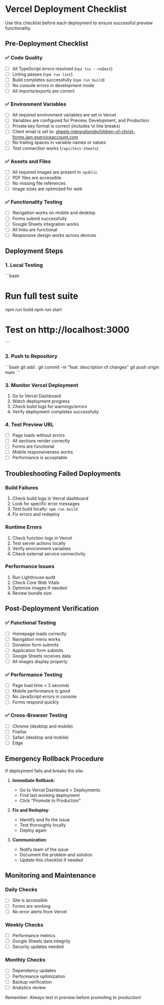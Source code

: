 # Vercel Deployment Checklist

Use this checklist before each deployment to ensure successful preview functionality.

## Pre-Deployment Checklist

### ✅ Code Quality
- [ ] All TypeScript errors resolved (`npx tsc --noEmit`)
- [ ] Linting passes (`npm run lint`)
- [ ] Build completes successfully (`npm run build`)
- [ ] No console errors in development mode
- [ ] All imports/exports are correct

### ✅ Environment Variables
- [ ] All required environment variables are set in Vercel
- [ ] Variables are configured for Preview, Development, and Production
- [ ] Private key format is correct (includes \n line breaks)
- [ ] Client email is set to: sheets-integration@children-of-christ-forms.iam.gserviceaccount.com
- [ ] No trailing spaces in variable names or values
- [ ] Test connection works (`/api/test-sheets`)

### ✅ Assets and Files
- [ ] All required images are present in `/public`
- [ ] PDF files are accessible
- [ ] No missing file references
- [ ] Image sizes are optimized for web

### ✅ Functionality Testing
- [ ] Navigation works on mobile and desktop
- [ ] Forms submit successfully
- [ ] Google Sheets integration works
- [ ] All links are functional
- [ ] Responsive design works across devices

## Deployment Steps

### 1. Local Testing
\`\`\`bash
# Run full test suite
npm run build
npm run start
# Test on http://localhost:3000
\`\`\`

### 2. Push to Repository
\`\`\`bash
git add .
git commit -m "feat: description of changes"
git push origin main
\`\`\`

### 3. Monitor Vercel Deployment
1. Go to Vercel Dashboard
2. Watch deployment progress
3. Check build logs for warnings/errors
4. Verify deployment completes successfully

### 4. Test Preview URL
- [ ] Page loads without errors
- [ ] All sections render correctly
- [ ] Forms are functional
- [ ] Mobile responsiveness works
- [ ] Performance is acceptable

## Troubleshooting Failed Deployments

### Build Failures
1. Check build logs in Vercel dashboard
2. Look for specific error messages
3. Test build locally: `npm run build`
4. Fix errors and redeploy

### Runtime Errors
1. Check function logs in Vercel
2. Test server actions locally
3. Verify environment variables
4. Check external service connectivity

### Performance Issues
1. Run Lighthouse audit
2. Check Core Web Vitals
3. Optimize images if needed
4. Review bundle size

## Post-Deployment Verification

### ✅ Functional Testing
- [ ] Homepage loads correctly
- [ ] Navigation menu works
- [ ] Donation form submits
- [ ] Application form submits
- [ ] Google Sheets receives data
- [ ] All images display properly

### ✅ Performance Testing
- [ ] Page load time < 3 seconds
- [ ] Mobile performance is good
- [ ] No JavaScript errors in console
- [ ] Forms respond quickly

### ✅ Cross-Browser Testing
- [ ] Chrome (desktop and mobile)
- [ ] Firefox
- [ ] Safari (desktop and mobile)
- [ ] Edge

## Emergency Rollback Procedure

If deployment fails and breaks the site:

1. **Immediate Rollback**:
   - Go to Vercel Dashboard > Deployments
   - Find last working deployment
   - Click "Promote to Production"

2. **Fix and Redeploy**:
   - Identify and fix the issue
   - Test thoroughly locally
   - Deploy again

3. **Communication**:
   - Notify team of the issue
   - Document the problem and solution
   - Update this checklist if needed

## Monitoring and Maintenance

### Daily Checks
- [ ] Site is accessible
- [ ] Forms are working
- [ ] No error alerts from Vercel

### Weekly Checks
- [ ] Performance metrics
- [ ] Google Sheets data integrity
- [ ] Security updates needed

### Monthly Checks
- [ ] Dependency updates
- [ ] Performance optimization
- [ ] Backup verification
- [ ] Analytics review

Remember: Always test in preview before promoting to production!
